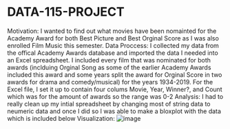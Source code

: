 # DATA-115-PROJECT
Motivation: I wanted to find out what movies have been nomainted for the Academy Award for both Best Picture and Best Orginal Score as I was also enrolled Film Music this semester.
Data Proccess: I collected my data from the offical Academy Awards database and imported the data I needed into an Excel spreadsheet. I included every film that was nominated for both awards (inclduing Orginal Song as some of the earlier Academy Awards included this award and some years split the award for Orginal Score in two awards for drama and comedy/musical) for the years 1934-2019. For the Excel file, I set it up to contain four colums Movie, Year, Winner?, and Count which was for the amount of awards so the range was 0-2
Analysis: I had to really clean up my intial spreadsheet by changing most of string data to neumeric data and once I did so I was able to make a bloxplot with the data which is included below
Visualization: ![image](https://user-images.githubusercontent.com/79379716/116018927-eb698b80-a5f7-11eb-9ab2-3c2047d56e87.png)
